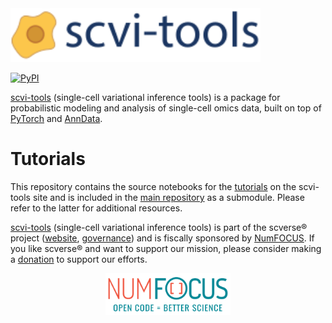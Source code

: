 <a href="https://scvi-tools.org/">
  <img
    src="https://github.com/scverse/scvi-tools/blob/main/docs/_static/scvi-tools-horizontal.svg?raw=true"
    width="400"
    alt="scvi-tools"
  >
</a>

[![PyPI][pypi-badge]][pypi-link]

[scvi-tools] (single-cell variational inference tools) is a package for probabilistic modeling and
analysis of single-cell omics data, built on top of [PyTorch] and [AnnData].

# Tutorials

This repository contains the source notebooks for the [tutorials] on the scvi-tools site and is
included in the [main repository] as a submodule. Please refer to the latter for additional
resources.

[anndata]: https://anndata.readthedocs.io/en/latest/
[main repository]: https://github.com/scverse/scvi-tools
[pypi-badge]: https://img.shields.io/pypi/v/scvi-tools.svg
[pypi-link]: https://pypi.org/project/scvi-tools
[pytorch]: https://pytorch.org
[scvi-tools]: https://scvi-tools.org/
[tutorials]: https://docs.scvi-tools.org/en/stable/tutorials/index.html

[scvi-tools] (single-cell variational inference tools) is part of the scverse® project ([website](https://scverse.org), [governance](https://scverse.org/about/roles)) and is fiscally sponsored by [NumFOCUS](https://numfocus.org/).
If you like scverse® and want to support our mission, please consider making a [donation](https://numfocus.org/donate-to-scverse) to support our efforts.

<div align="center">
<a href="https://numfocus.org/project/scverse">
  <img
    src="https://raw.githubusercontent.com/numfocus/templates/master/images/numfocus-logo.png"
    width="200"
  >
</a>
</div>
